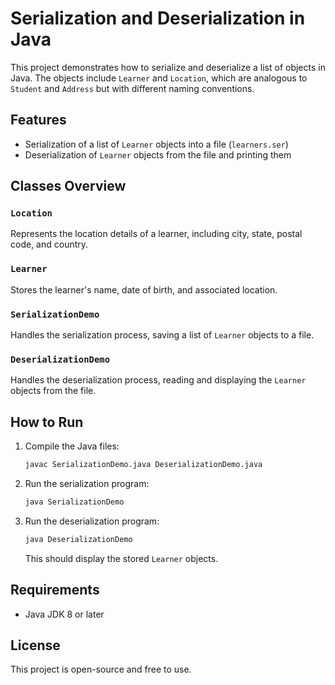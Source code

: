 # Serialization and Deserialization in Java

This project demonstrates how to serialize and deserialize a list of objects in Java. The objects include `Learner` and `Location`, which are analogous to `Student` and `Address` but with different naming conventions.

## Features
- Serialization of a list of `Learner` objects into a file (`learners.ser`)
- Deserialization of `Learner` objects from the file and printing them

## Classes Overview
### `Location`
Represents the location details of a learner, including city, state, postal code, and country.

### `Learner`
Stores the learner's name, date of birth, and associated location.

### `SerializationDemo`
Handles the serialization process, saving a list of `Learner` objects to a file.

### `DeserializationDemo`
Handles the deserialization process, reading and displaying the `Learner` objects from the file.

## How to Run
1. Compile the Java files:
   ```sh
   javac SerializationDemo.java DeserializationDemo.java
   ```
2. Run the serialization program:
   ```sh
   java SerializationDemo
   ```
3. Run the deserialization program:
   ```sh
   java DeserializationDemo
   ```
   This should display the stored `Learner` objects.

## Requirements
- Java JDK 8 or later

## License
This project is open-source and free to use.